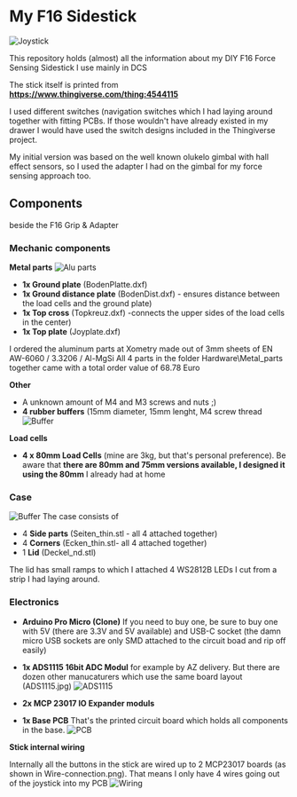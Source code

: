 # My F16 Sidestick

![Joystick](Hardware/JoyStick.jpg)

This repository holds (almost) all the information about my DIY F16 Force Sensing Sidestick I use mainly in DCS

The stick itself is printed from **https://www.thingiverse.com/thing:4544115**

I used different switches (navigation switches which I had laying around together with fitting PCBs. If those wouldn't have already existed in my drawer I would have used the switch designs included in the Thingiverse project.

My initial version was based on the well known olukelo gimbal with hall effect sensors, so I used the adapter I had on the gimbal for my force sensing approach too.

## Components
beside the F16 Grip & Adapter
### Mechanic components
**Metal parts**
![Alu parts](Hardware/ForceSensingBase.jpg)

* **1x Ground plate** (BodenPlatte.dxf)
* **1x Ground distance plate** (BodenDist.dxf) - ensures distance between the load cells and the ground plate)
* **1x Top cross** (Topkreuz.dxf) -connects the upper sides of the load cells in the center)
* **1x Top plate** (Joyplate.dxf) 

I ordered the aluminum parts at Xometry made out of 3mm sheets of EN AW-6060 / 3.3206 / Al-MgSi
All 4 parts in the folder Hardware\Metal_parts together came with a total order value of  68.78 Euro

**Other**

* A unknown amount of M4 and M3 screws and nuts ;)
* **4 rubber buffers** (15mm diameter, 15mm lenght, M4 screw thread ![Buffer](Hardware/Rubberbuffer.jpg)

**Load cells**

* **4 x 80mm Load Cells** (mine are 3kg, but that's personal preference). Be aware that **there are 80mm and 75mm versions available, I designed it using the 80mm** I already had at home 

### Case
![Buffer](Hardware/WithCover.jpg)
The case consists of 
* 4 **Side parts** (Seiten_thin.stl - all 4 attached together)
* 4 **Corners** (Ecken_thin.stl- all 4 attached together)
* 1 **Lid** (Deckel_nd.stl)

The lid has small ramps to which I attached 4 WS2812B LEDs I cut from a strip I had laying around.

### Electronics

* **Arduino Pro Micro (Clone)** If you need to buy one, be sure to buy one with 5V (there are 3.3V and 5V available) and USB-C socket (the damn micro USB sockets are only SMD attached to the circuit boad and rip off easily)

* **1x ADS1115 16bit ADC Modul** for example by AZ delivery. But there are dozen other manucaturers which use the same board layout (ADS1115.jpg)
![ADS1115](Hardware/ADS1115.jpg)
* **2x MCP 23017 IO Expander moduls**  

* **1x Base PCB** That's the printed circuit board which holds all components in the base. 
![PCB](Hardware/PCB_3D.jpg)


**Stick internal wiring**

Internally all the buttons in the stick are wired up to 2 MCP23017 boards (as shown in Wire-connection.png). That means I only have 4 wires going out of the joystick into my PCB
![Wiring](Hardware/Wire-connection.png)


